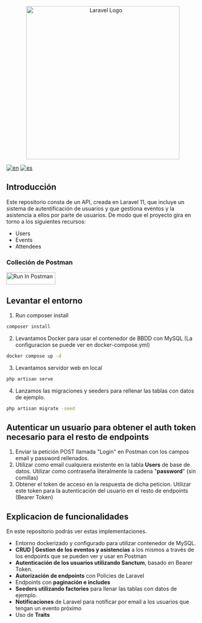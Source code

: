 <p align="center"><a href="https://laravel.com" target="_blank"><img src="https://raw.githubusercontent.com/laravel/art/master/logo-lockup/5%20SVG/2%20CMYK/1%20Full%20Color/laravel-logolockup-cmyk-red.svg" width="400" alt="Laravel Logo"></a></p>

[![en](https://img.shields.io/badge/lang-en-blue.svg)](https://github.com/pmdavid/api-event-management?tab=readme-ov-file)
[![es](https://img.shields.io/badge/lang-es-red.svg)](https://github.com/pmdavid/api-event-management/blob/main/README.es.md)

## Introducción

Este repositorio consta de un API, creada en Laravel 11, que incluye un sistema de autentificación de usuarios y que gestiona eventos y la asistencia a ellos por parte de usuarios. De modo que el proyecto gira en torno a los siguientes recursos:

- Users
- Events
- Attendees

### Colleción de Postman

[<img src="https://run.pstmn.io/button.svg" alt="Run In Postman" style="width: 128px; height: 32px;">](https://app.getpostman.com/run-collection/34091386-d0ad8730-9c55-4f9f-bf4b-8048df4d8e5d?action=collection%2Ffork&source=rip_markdown&collection-url=entityId%3D34091386-d0ad8730-9c55-4f9f-bf4b-8048df4d8e5d%26entityType%3Dcollection%26workspaceId%3Dca38931c-3f1f-4d1a-b0be-013ea7f02ea7)

## Levantar el entorno

1. Run composer install

```bash
composer install
```

2. Levantamos Docker para  usar el contenedor de BBDD con MySQL (La configuracion se puede ver en docker-compose.yml)

```bash
docker compose up -d
```

3. Levantamos servidor web en local

```bash
php artisan serve
```

4. Lanzamos las migraciones y seeders para rellenar las tablas con datos de ejemplo.

```bash
php artisan migrate -seed 
```

## Autenticar un usuario para obtener el auth token necesario para el resto de endpoints

1. Enviar la petición POST llamada "Login" en Postman con los campos email y password rellenados. 
2. Utilizar como email cualquiera existente en la tabla **Users** de base de datos. Utilizar como contraseña literalmente la cadena "**password**" (sin comillas)
3. Obtener el token de acceso en la respuesta de dicha peticion. Utilizar este token para la autenticación del usuario en el resto de endpoints (Bearer Token)

## Explicacion de funcionalidades

En este repositorio podrás ver estas implementaciones.

- Entorno dockerizado y configurado para utilizar contenedor de MySQL.
- **CRUD | Gestion de los eventos y asistencias** a los mismos a través de los endpoints que se pueden ver y usar en Postman
- **Autenticación de los usuarios utilizando Sanctum**, basado en Bearer Token.
- **Autorización de endpoints** con Policies de Laravel
- Endpoints con **paginación e includes**
- **Seeders utilizando factories** para llenar las tablas con datos de ejemplo.
- **Notificaciones** de Laravel para notificar por email a los usuarios que tengan un evento próximo
- Uso de **Traits**



